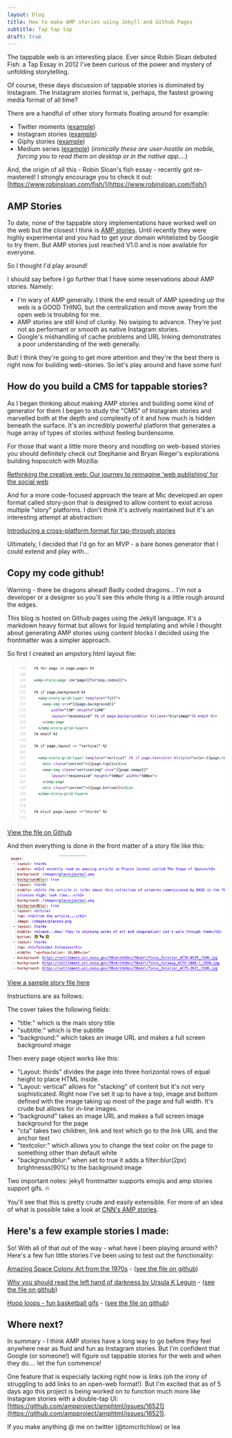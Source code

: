```yaml
---
layout: blog
title: How to make AMP stories using Jekyll and Github Pages
subtitle: Tap tap tap
draft: true
---
```


The tappable web is an interesting place. Ever since Robin Sloan debuted Fish: a Tap Essay in 2012 I've been curious of the power and mystery of unfolding storytelling.

Of course, these days discussion of tappable stories is dominated by Instagram. The Instagram stories format is, perhaps, the fastest growing media format of all time?

There are a handful of other story formats floating around for example:

- Twitter moments ([example](https://twitter.com/i/moments/1034070233189892096?lang=en))
- Instagram stories ([example](https://www.instagram.com/stories/highlights/17907535984221261/))
- Giphy stories ([example](https://giphy.com/stories/cat-puns-1579651e-a258))
- Medium series ([example](https://medium.com/series/the-best-story-in-global-health-d5442f7aee12)) (*ironically these are user-hostile on mobile, forcing you to read them on desktop or in the native app....*)

And, the origin of all this - Robin Sloan's fish essay - recently got re-mastered! I strongly encourage you to check it out: [https://www.robinsloan.com/fish/](https://www.robinsloan.com/fish/)

## AMP Stories

To date, none of the tappable story implementations have worked well on the web but the closest I think is [AMP stories](https://www.ampproject.org/stories/). Until recently they were highly experimental and you had to get your domain whitelisted by Google to try them. But AMP stories just reached V1.0 and is now available for everyone.

So I thought I'd play around!

I should say before I go further that I have some reservations about AMP stories. Namely:

- I'm wary of AMP generally. I think the end result of AMP speeding up the web is a GOOD THING, but the centralization and move away from the open web is troubling for me.
- AMP stories are still kind of clunky. No swiping to advance. They're just not as performant or smooth as native Instagram stories.
- Google's mishandling of cache problems and URL linking demonstrates a poor understanding of the web generally.

But! I think they're going to get more attention and they're the best there is right now for building web-stories. So let's play around and have some fun!

## How do you build a CMS for tappable stories?

As I began thinking about making AMP stories and building some kind of generator for them I began to study the "CMS" of Instagram stories and marvelled both at the depth and complexity of it and how much is hidden beneath the surface. It's an incredibly powerful platform that generates a huge array of types of stories without feeling burdensome.

For those that want a little more theory and noodling on web-based stories you should definitely check out Stephanie and Bryan Rieger's explorations building hopscotch with Mozilla:

[Rethinking the creative web: Our journey to reimagine ‘web publishing’ for the social web](https://medium.com/twill/rethinking-the-creative-web-our-journey-to-reimagine-web-publishing-for-the-social-web-26c2f347fcd0)

And for a more code-focused approach the team at Mic developed an open format called story-json that is designed to allow content to exist across multiple "story" platforms. I don't think it's actively maintained but it's an interesting attempt at abstraction:

[Introducing a cross-platform format for tap-through stories](https://medium.com/readme-mic/introducing-a-cross-platform-format-for-tap-through-stories-59bdbd3ad863)

Ultimately, I decided that I'd go for an MVP - a bare bones generator that I could extend and play with...

## Copy my code github!

Warning - there be dragons ahead! Badly coded dragons... I'm not a developer or a designer so you'll see this whole thing is a little rough around the edges.

This blog is hosted on Github pages using the Jekyll language. It's a markdown heavy format but allows for liquid templating and while I thought about generating AMP stories using content blocks I decided using the frontmatter was a simpler approach.

So first I created an ampstory.html layout file:

![](/images/ampcode2.png)

[View the file on Github](https://github.com/tomcritchlow/tomcritchlow.github.io/blob/master/_layouts/ampstory.html)

And then everything is done in the front matter of a story file like this:

![](/images/ampcode.png)

[View a sample story file here](https://github.com/tomcritchlow/tomcritchlow.github.io/blob/master/_stories/space.md)

Instructions are as follows:

The cover takes the following fields:

- "title:" which is the main story title
- "subtitle:" which is the subtitle
- "background:" which takes an image URL and makes a full screen background image

Then every page object works like this:

- "Layout: thirds" divides the page into three horizontal rows of equal height to place HTML inside.
- "Layout: vertical" allows for "stacking" of content but it's not very sophisticated. Right now I've set it up to have a top, image and bottom defined with the image taking up most of the page and full width. It's crude but allows for in-line images.
- "background" takes an image URL and makes a full screen image background for the page
- "cta" takes two children, link and text which go to the link URL and the anchor text
- "textcolor:" which allows you to change the text color on the page to something other than default white
- "backgroundblur:" when set to true it adds a filter:blur(2px) brightnesss(90%) to the background image

Two important notes: jekyll frontmatter supports emojis and amp stories support gifs. 🔥

You'll see that this is pretty crude and easily extensible. For more of an idea of what is possible take a look at [CNN's AMP stories](https://www.cnn.com/ampstories/).

## Here's a few example stories I made:

So! With all of that out of the way - what have I been playing around with? Here's a few fun little stories I've been using to test out the functionality:

[Amazing Space Colony Art from the 1970s](https://tomcritchlow.com/stories/space/) - ([see the file on github](https://github.com/tomcritchlow/tomcritchlow.github.io/blob/master/_stories/space.md))

[Why you should read the left hand of darkness by Ursula K Leguin](https://tomcritchlow.com/stories/left-hand-darkness/) - ([see the file on github](https://github.com/tomcritchlow/tomcritchlow.github.io/blob/master/_stories/left-hand-darkness.md))

[Hoop loops - fun basketball gifs](https://tomcritchlow.com/stories/nba/) - ([see the file on github](https://github.com/tomcritchlow/tomcritchlow.github.io/blob/master/_stories/nba.md))



## Where next?

In summary - I think AMP stories have a long way to go before they feel anywhere near as fluid and fun as Instagram stories. But I'm confident that Google (or someone!) will figure out tappable stories for the web and when they do.... let the fun commence!

One feature that is especially lacking right now is links (oh the irony of struggling to add links to an open-web format!). But I'm excited that as of 5 days ago this project is being worked on to function much more like Instagram stories with a double-tap UI: [https://github.com/ampproject/amphtml/issues/16521](https://github.com/ampproject/amphtml/issues/16521).

If you make anything 
@ me on twitter (@tomcritchlow) or lea